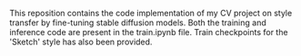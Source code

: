 This reposition contains the code implementation of my CV project on style transfer by fine-tuning stable diffusion models.
Both the training and inference code are present in the train.ipynb file. 
Train checkpoints for the 'Sketch' style has also been provided.
